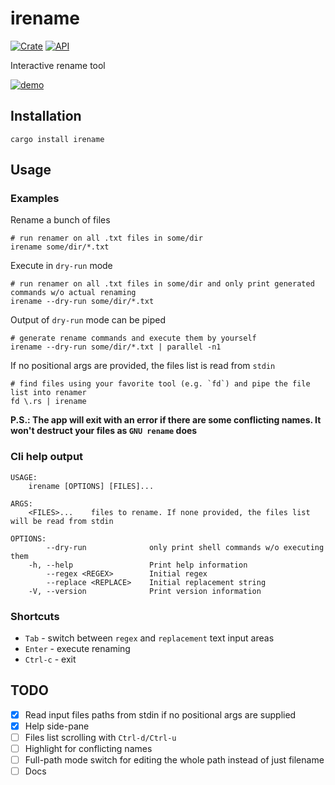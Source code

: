 # irename

[![Crate](https://img.shields.io/crates/v/irename.svg)](https://crates.io/crates/irename)
[![API](https://docs.rs/irename/badge.svg)](https://docs.rs/irename)


Interactive rename tool

[![demo](https://asciinema.org/a/3q2rKc6Z5WzmfHHuRVleA4AeG.svg)](https://asciinema.org/a/3q2rKc6Z5WzmfHHuRVleA4AeG)

## Installation

```shell
cargo install irename
```

## Usage

### Examples

Rename a bunch of files
```
# run renamer on all .txt files in some/dir
irename some/dir/*.txt
```

Execute in `dry-run` mode
```
# run renamer on all .txt files in some/dir and only print generated commands w/o actual renaming
irename --dry-run some/dir/*.txt
```

Output of `dry-run` mode can be piped
```
# generate rename commands and execute them by yourself
irename --dry-run some/dir/*.txt | parallel -n1
```

If no positional args are provided, the files list is read from `stdin`
```
# find files using your favorite tool (e.g. `fd`) and pipe the file list into renamer
fd \.rs | irename
```

**P.S.: The app will exit with an error if there are some conflicting names.
It won't destruct your files as `GNU rename` does**

### Cli help output
```
USAGE:
    irename [OPTIONS] [FILES]...

ARGS:
    <FILES>...    files to rename. If none provided, the files list will be read from stdin

OPTIONS:
        --dry-run              only print shell commands w/o executing them
    -h, --help                 Print help information
        --regex <REGEX>        Initial regex
        --replace <REPLACE>    Initial replacement string
    -V, --version              Print version information
```


### Shortcuts

- `Tab` - switch between `regex` and `replacement` text input areas
- `Enter` - execute renaming
- `Ctrl-c` - exit


## TODO

- [x] Read input files paths from stdin if no positional args are supplied
- [x] Help side-pane
- [ ] Files list scrolling with `Ctrl-d/Ctrl-u`
- [ ] Highlight for conflicting names
- [ ] Full-path mode switch for editing the whole path instead of just filename
- [ ] Docs

